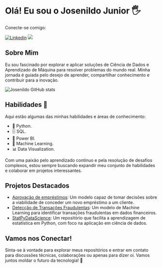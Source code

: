 # Olá! Eu sou o Josenildo Junior 🖐️

Conecte-se comigo:

[![Linkedin](https://img.shields.io/badge/LinkedIn-0077B5?style=for-the-badge&logo=linkedin&logoColor=white)](https://www.linkedin.com/in/josenildo-junior/)
<a href="mailto:josenildojunior20155@gmail.com"><img src="https://img.shields.io/badge/-Gmail-%23D14836?style=for-the-badge&logo=gmail&logoColor=white" target="_blank"></a>

## Sobre Mim
Eu sou fascinado por explorar e aplicar soluções de Ciência de Dados e Aprendizado de Máquina para resolver problemas do mundo real. Minha jornada é guiada pelo desejo de aprender, compartilhar conhecimento e contribuir para a inovação.

![Josenildo GitHub stats](https://github-readme-stats.vercel.app/api?username=JosenildoJunior&show_icons=true&theme=dracula)

## Habilidades 🚀

Aqui estão algumas das minhas habilidades e áreas de conhecimento:

* 🐍 Python.
* 🗄 SQL.
* 🧮 Power BI.
* 🔮 Machine Learning.
* 📊 Data Visualization.

Com uma paixão pelo aprendizado contínuo e pela resolução de desafios complexos, estou sempre buscando expandir meu conjunto de habilidades e colaborar em projetos interessantes.

## Projetos Destacados
- [Aprovação de empréstimos](https://github.com/JosenildoJunior/Competicao_ML/blob/main/11%C2%AA_CompeticaoFLAI_2_0.ipynb): Um modelo capaz de tomar decisões sobre a viabilidade de conceder um novo empréstimo a um cliente.
- [Detecção de Transações Fraudulentas](https://github.com/JosenildoJunior/Fraud_prediction): Um modelo de Machine Learning para identificar transações fraudulentas em dados financeiros.
- [StatPyDataScience](https://github.com/JosenildoJunior/StatPyDataScience): Um repositório que facilita a aprendizagem de estatística em Python, com foco na aplicação em ciência de dados.
## Vamos nos Conectar!
Sinta-se à vontade para explorar meus repositórios e entrar em contato para discussões técnicas, colaborações ou apenas para dizer oi. Vamos juntos moldar o futuro da tecnologia! 🚀
